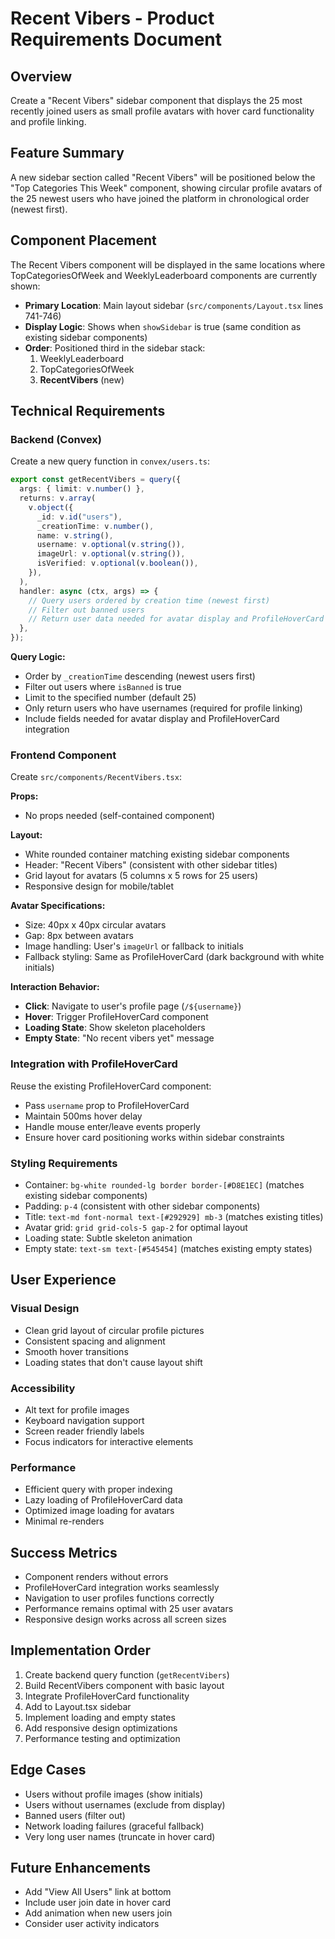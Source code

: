 # Recent Vibers - Product Requirements Document

## Overview

Create a "Recent Vibers" sidebar component that displays the 25 most recently joined users as small profile avatars with hover card functionality and profile linking.

## Feature Summary

A new sidebar section called "Recent Vibers" will be positioned below the "Top Categories This Week" component, showing circular profile avatars of the 25 newest users who have joined the platform in chronological order (newest first).

## Component Placement

The Recent Vibers component will be displayed in the same locations where TopCategoriesOfWeek and WeeklyLeaderboard components are currently shown:

- **Primary Location**: Main layout sidebar (`src/components/Layout.tsx` lines 741-746)
- **Display Logic**: Shows when `showSidebar` is true (same condition as existing sidebar components)
- **Order**: Positioned third in the sidebar stack:
  1. WeeklyLeaderboard
  2. TopCategoriesOfWeek
  3. **RecentVibers** (new)

## Technical Requirements

### Backend (Convex)

Create a new query function in `convex/users.ts`:

```typescript
export const getRecentVibers = query({
  args: { limit: v.number() },
  returns: v.array(
    v.object({
      _id: v.id("users"),
      _creationTime: v.number(),
      name: v.string(),
      username: v.optional(v.string()),
      imageUrl: v.optional(v.string()),
      isVerified: v.optional(v.boolean()),
    }),
  ),
  handler: async (ctx, args) => {
    // Query users ordered by creation time (newest first)
    // Filter out banned users
    // Return user data needed for avatar display and ProfileHoverCard
  },
});
```

**Query Logic:**

- Order by `_creationTime` descending (newest users first)
- Filter out users where `isBanned` is true
- Limit to the specified number (default 25)
- Only return users who have usernames (required for profile linking)
- Include fields needed for avatar display and ProfileHoverCard integration

### Frontend Component

Create `src/components/RecentVibers.tsx`:

**Props:**

- No props needed (self-contained component)

**Layout:**

- White rounded container matching existing sidebar components
- Header: "Recent Vibers" (consistent with other sidebar titles)
- Grid layout for avatars (5 columns x 5 rows for 25 users)
- Responsive design for mobile/tablet

**Avatar Specifications:**

- Size: 40px x 40px circular avatars
- Gap: 8px between avatars
- Image handling: User's `imageUrl` or fallback to initials
- Fallback styling: Same as ProfileHoverCard (dark background with white initials)

**Interaction Behavior:**

- **Click**: Navigate to user's profile page (`/${username}`)
- **Hover**: Trigger ProfileHoverCard component
- **Loading State**: Show skeleton placeholders
- **Empty State**: "No recent vibers yet" message

### Integration with ProfileHoverCard

Reuse the existing ProfileHoverCard component:

- Pass `username` prop to ProfileHoverCard
- Maintain 500ms hover delay
- Handle mouse enter/leave events properly
- Ensure hover card positioning works within sidebar constraints

### Styling Requirements

- Container: `bg-white rounded-lg border border-[#D8E1EC]` (matches existing sidebar components)
- Padding: `p-4` (consistent with other sidebar components)
- Title: `text-md font-normal text-[#292929] mb-3` (matches existing titles)
- Avatar grid: `grid grid-cols-5 gap-2` for optimal layout
- Loading state: Subtle skeleton animation
- Empty state: `text-sm text-[#545454]` (matches existing empty states)

## User Experience

### Visual Design

- Clean grid layout of circular profile pictures
- Consistent spacing and alignment
- Smooth hover transitions
- Loading states that don't cause layout shift

### Accessibility

- Alt text for profile images
- Keyboard navigation support
- Screen reader friendly labels
- Focus indicators for interactive elements

### Performance

- Efficient query with proper indexing
- Lazy loading of ProfileHoverCard data
- Optimized image loading for avatars
- Minimal re-renders

## Success Metrics

- Component renders without errors
- ProfileHoverCard integration works seamlessly
- Navigation to user profiles functions correctly
- Performance remains optimal with 25 user avatars
- Responsive design works across all screen sizes

## Implementation Order

1. Create backend query function (`getRecentVibers`)
2. Build RecentVibers component with basic layout
3. Integrate ProfileHoverCard functionality
4. Add to Layout.tsx sidebar
5. Implement loading and empty states
6. Add responsive design optimizations
7. Performance testing and optimization

## Edge Cases

- Users without profile images (show initials)
- Users without usernames (exclude from display)
- Banned users (filter out)
- Network loading failures (graceful fallback)
- Very long user names (truncate in hover card)

## Future Enhancements

- Add "View All Users" link at bottom
- Include user join date in hover card
- Add animation when new users join
- Consider user activity indicators
